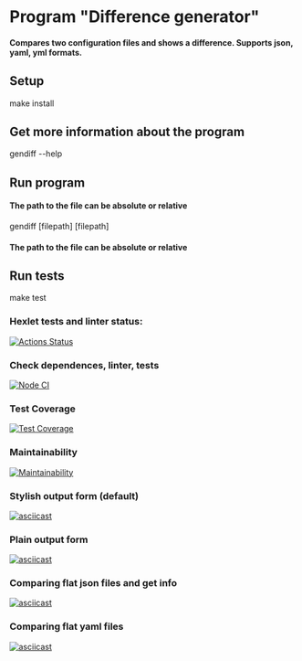# Program "Difference generator" 

#### Compares two configuration files and shows a difference. Supports json, yaml, yml formats.

## Setup

make install

## Get more information about the program

gendiff --help

## Run program
#### The path to the file can be absolute or relative

gendiff [filepath] [filepath]

#### The path to the file can be absolute or relative

## Run tests

make test

### Hexlet tests and linter status:
[![Actions Status](https://github.com/AndrewNikitin127/frontend-project-46/workflows/hexlet-check/badge.svg)](https://github.com/AndrewNikitin127/frontend-project-46/actions)

### Check dependences, linter, tests
[![Node CI](https://github.com/AndrewNikitin127/frontend-project-46/actions/workflows/nodejs.yml/badge.svg)](https://github.com/AndrewNikitin127/frontend-project-46/actions/workflows/nodejs.yml)

### Test Coverage
[![Test Coverage](https://api.codeclimate.com/v1/badges/68f80725cd21bde37738/test_coverage)](https://codeclimate.com/github/AndrewNikitin127/frontend-project-46/test_coverage)

### Maintainability
[![Maintainability](https://api.codeclimate.com/v1/badges/68f80725cd21bde37738/maintainability)](https://codeclimate.com/github/AndrewNikitin127/frontend-project-46/maintainability)

### Stylish output form (default)
[![asciicast](https://asciinema.org/a/qqpg388D3F0FwdwOaQCWm1TmJ.svg)](https://asciinema.org/a/qqpg388D3F0FwdwOaQCWm1TmJ)

### Plain output form 
[![asciicast](https://asciinema.org/a/WnntMRdJc5qGMMem65mzqDMwV.svg)](https://asciinema.org/a/WnntMRdJc5qGMMem65mzqDMwV)

### Comparing flat json files and get info
[![asciicast](https://asciinema.org/a/I0xN795j4Rk20tcUYC99xf3lD.svg)](https://asciinema.org/a/I0xN795j4Rk20tcUYC99xf3lD)

### Comparing flat yaml files
[![asciicast](https://asciinema.org/a/wnJBQwpIGzTeZcUbbrxKOu2Yg.svg)](https://asciinema.org/a/wnJBQwpIGzTeZcUbbrxKOu2Yg)


